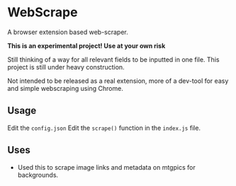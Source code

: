 # WebScrape
A browser extension based web-scraper.


**This is an experimental project! Use at your own risk**

Still thinking of a way for all relevant fields to be inputted in one file. This project is still under heavy construction.

Not intended to be released as a real extension, more of a dev-tool for easy and simple webscraping using Chrome.


## Usage
Edit the `config.json`
Edit the `scrape()` function in the `index.js` file.


## Uses
- Used this to scrape image links and metadata on mtgpics for backgrounds.
